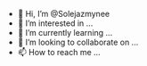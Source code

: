 - 👋 Hi, I’m @Solejazmynee
- 👀 I’m interested in ...
- 🌱 I’m currently learning ...
- 💞️ I’m looking to collaborate on ...
- 📫 How to reach me ...

<!---
Solejazmynee/Solejazmynee is a ✨ special ✨ repository because its `README.md` (this file) appears on your GitHub profile.
You can click the Preview link to take a look at your changes.
--->
